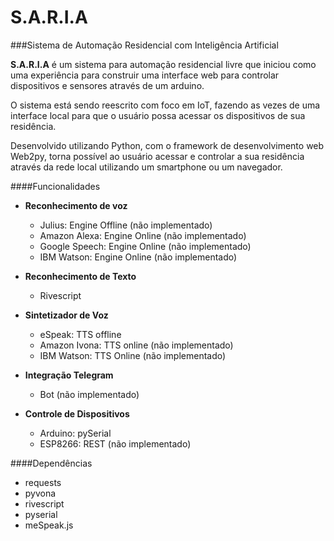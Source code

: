 # S.A.R.I.A

###Sistema de Automação Residencial com Inteligência Artificial

**S.A.R.I.A**  é  um  sistema  para  automação residencial  livre  que iniciou como uma experiência para construir uma interface web para controlar dispositivos e sensores através de um arduino.

O sistema está sendo reescrito com foco em IoT, fazendo as vezes de uma interface local para que o usuário possa acessar os dispositivos de sua residência.

Desenvolvido utilizando Python, com o framework de desenvolvimento web Web2py, torna possível ao usuário acessar e controlar a sua residência através da rede local utilizando um smartphone ou um navegador.



####Funcionalidades
- **Reconhecimento de voz** 
	- Julius: Engine Offline (não implementado)
	- Amazon Alexa: Engine Online (não implementado)
	- Google Speech: Engine Online (não implementado)
	- IBM Watson: Engine Online (não implementado)

- **Reconhecimento de Texto** 
	- Rivescript

- **Sintetizador de Voz**
	- eSpeak: TTS offline
	- Amazon Ivona: TTS online (não implementado)
	- IBM Watson: TTS Online (não implementado)

- **Integração Telegram**
	- Bot (não implementado)

- **Controle de Dispositivos** 
	- Arduino: pySerial
	- ESP8266: REST (não implementado)

####Dependências
- requests
- pyvona
- rivescript
- pyserial
- meSpeak.js
